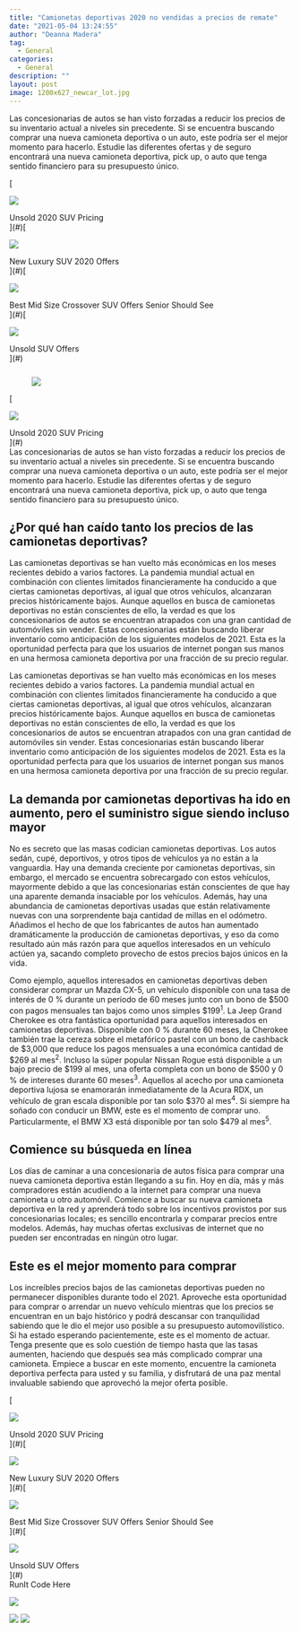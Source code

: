 ```yaml
---
title: "Camionetas deportivas 2020 no vendidas a precios de remate"
date: "2021-05-04 13:24:55"
author: "Deanna Madera"
tag:
  - General
categories:
  - General
description: ""
layout: post
image: 1200x627_newcar_lot.jpg
---
```


Las concesionarias de autos se han visto forzadas a reducir los precios de su inventario actual a niveles sin precedente. Si se encuentra buscando comprar una nueva camioneta deportiva o un auto, este podría ser el mejor momento para hacerlo. Estudie las diferentes ofertas y de seguro encontrará una nueva camioneta deportiva, pick up, o auto que tenga sentido financiero para su presupuesto único.

<div class="cta-btn-wrap" data-mobile-sponsoredads="no">

[<div class="cta-imagecover">

![](/posts/1080x1080_newcar_wrapped_ontrain.jpg)</div><div class="cta-textcover">Unsold 2020 SUV Pricing</div>](#)[<div class="cta-imagecover">

![](/posts/1080x1080_SUV_portskyview.jpg)</div><div class="cta-textcover">New Luxury SUV 2020 Offers</div>](#)[<div class="cta-imagecover">

![](/posts/1080x1080_SUV_carlot.jpg)</div><div class="cta-textcover">Best Mid Size Crossover SUV Offers Senior Should See</div>](#)[<div class="cta-imagecover">

![](/posts/1080x1080_SUV_aeril_dealer.jpg)</div><div class="cta-textcover">Unsold SUV Offers</div>](#)</div><figure class="wp-block-image size-large" style="margin-top:25px">[![](/posts/1200x627_newcar_lot-1.jpg)](/posts/1200x627_newcar_lot-1.jpg)</figure><div class="mobile-cta-wrap"><div class="cta-btn-wrap" data-mobile-sponsoredads="yes">[<div class="cta-imagecover">

![](/posts/1080x1080_newcar_wrapped_ontrain.jpg)</div><div class="cta-textcover">Unsold 2020 SUV Pricing</div>](#)</div>Las concesionarias de autos se han visto forzadas a reducir los precios de su inventario actual a niveles sin precedente. Si se encuentra buscando comprar una nueva camioneta deportiva o un auto, este podría ser el mejor momento para hacerlo. Estudie las diferentes ofertas y de seguro encontrará una nueva camioneta deportiva, pick up, o auto que tenga sentido financiero para su presupuesto único.

## **¿Por qué han caído tanto los precios de las camionetas deportivas?**

Las camionetas deportivas se han vuelto más económicas en los meses recientes debido a varios factores. La pandemia mundial actual en combinación con clientes limitados financieramente ha conducido a que ciertas camionetas deportivas, al igual que otros vehículos, alcanzaran precios históricamente bajos. Aunque aquellos en busca de camionetas deportivas no están conscientes de ello, la verdad es que los concesionarios de autos se encuentran atrapados con una gran cantidad de automóviles sin vender. Estas concesionarias están buscando liberar inventario como anticipación de los siguientes modelos de 2021. Esta es la oportunidad perfecta para que los usuarios de internet pongan sus manos en una hermosa camioneta deportiva por una fracción de su precio regular.

Las camionetas deportivas se han vuelto más económicas en los meses recientes debido a varios factores. La pandemia mundial actual en combinación con clientes limitados financieramente ha conducido a que ciertas camionetas deportivas, al igual que otros vehículos, alcanzaran precios históricamente bajos. Aunque aquellos en busca de camionetas deportivas no están conscientes de ello, la verdad es que los concesionarios de autos se encuentran atrapados con una gran cantidad de automóviles sin vender. Estas concesionarias están buscando liberar inventario como anticipación de los siguientes modelos de 2021. Esta es la oportunidad perfecta para que los usuarios de internet pongan sus manos en una hermosa camioneta deportiva por una fracción de su precio regular.

## **La demanda por camionetas deportivas ha ido en aumento, pero el suministro sigue siendo incluso mayor**

No es secreto que las masas codician camionetas deportivas. Los autos sedán, cupé, deportivos, y otros tipos de vehículos ya no están a la vanguardia. Hay una demanda creciente por camionetas deportivas, sin embargo, el mercado se encuentra sobrecargado con estos vehículos, mayormente debido a que las concesionarias están conscientes de que hay una aparente demanda insaciable por los vehículos. Además, hay una abundancia de camionetas deportivas usadas que están relativamente nuevas con una sorprendente baja cantidad de millas en el odómetro. Añadimos el hecho de que los fabricantes de autos han aumentado dramáticamente la producción de camionetas deportivas, y eso da como resultado aún más razón para que aquellos interesados en un vehículo actúen ya, sacando completo provecho de estos precios bajos únicos en la vida.

Como ejemplo, aquellos interesados en camionetas deportivas deben considerar comprar un Mazda CX-5, un vehículo disponible con una tasa de interés de 0 % durante un período de 60 meses junto con un bono de $500 con pagos mensuales tan bajos como unos simples $199<sup>1</sup>. La Jeep Grand Cherokee es otra fantástica oportunidad para aquellos interesados en camionetas deportivas. Disponible con 0 % durante 60 meses, la Cherokee también trae la cereza sobre el metafórico pastel con un bono de cashback de $3,000 que reduce los pagos mensuales a una económica cantidad de $269 al mes<sup>2</sup>. Incluso la súper popular Nissan Rogue está disponible a un bajo precio de $199 al mes, una oferta completa con un bono de $500 y 0 % de intereses durante 60 meses<sup>3</sup>. Aquellos al acecho por una camioneta deportiva lujosa se enamorarán inmediatamente de la Acura RDX, un vehículo de gran escala disponible por tan solo $370 al mes<sup>4</sup>. Si siempre ha soñado con conducir un BMW, este es el momento de comprar uno. Particularmente, el BMW X3 está disponible por tan solo $479 al mes<sup>5</sup>.

## **Comience su búsqueda en línea**

Los días de caminar a una concesionaria de autos física para comprar una nueva camioneta deportiva están llegando a su fin. Hoy en día, más y más compradores están acudiendo a la internet para comprar una nueva camioneta u otro automóvil. Comience a buscar su nueva camioneta deportiva en la red y aprenderá todo sobre los incentivos provistos por sus concesionarias locales; es sencillo encontrarla y comparar precios entre modelos. Además, hay muchas ofertas exclusivas de internet que no pueden ser encontradas en ningún otro lugar.

## **Este es el mejor momento para comprar**

</div>Los increíbles precios bajos de las camionetas deportivas pueden no permanecer disponibles durante todo el 2021. Aproveche esta oportunidad para comprar o arrendar un nuevo vehículo mientras que los precios se encuentran en un bajo histórico y podrá descansar con tranquilidad sabiendo que le dio el mejor uso posible a su presupuesto automovilístico. Si ha estado esperando pacientemente, este es el momento de actuar. Tenga presente que es solo cuestión de tiempo hasta que las tasas aumenten, haciendo que después sea más complicado comprar una camioneta. Empiece a buscar en este momento, encuentre la camioneta deportiva perfecta para usted y su familia, y disfrutará de una paz mental invaluable sabiendo que aprovechó la mejor oferta posible.

<div class="cta-btn-wrap" data-mobile-sponsoredads="no">

[<div class="cta-imagefull">

![](/posts/1200x627_suv_carlot-300x157.jpg)</div><div class="cta-textfull">Unsold 2020 SUV Pricing</div>](#)[<div class="cta-imagefull">

![](/posts/1200x627_suv_browninteriorluxury-300x157.jpg)</div><div class="cta-textfull">New Luxury SUV 2020 Offers</div>](#)[<div class="cta-imagefull">

![](/posts/1200x627_suv_boxysuv-300x157.jpg)</div><div class="cta-textfull">Best Mid Size Crossover SUV Offers Senior Should See</div>](#)[<div class="cta-imagefull">

![](/posts/1200x627_suv_newtrainofsuvs-300x157.jpg)</div><div class="cta-textfull">Unsold SUV Offers</div>](#)</div><div class="ad-hide">RunIt Code Here</div> <script>
!function(f,b,e,v,n,t,s){if(f.fbq)return;n=f.fbq=function(){n.callMethod?
n.callMethod.apply(n,arguments):n.queue.push(arguments)};if(!f.\_fbq)f.\_fbq=n;
n.push=n;n.loaded=!0;n.version='2.0';n.queue=[];t=b.createElement(e);t.async=!0;
t.src=v;s=b.getElementsByTagName(e)[0];s.parentNode.insertBefore(t,s)}(window,
document,'script','https://connect.facebook.net/en_US/fbevents.js');
fbq('init', '531314677258366'); // Insert your pixel ID here.
fbq('track', 'PageView');
</script> <noscript>

![](https://www.facebook.com/tr?id=531314677258366&ev=PageView&noscript=1)</noscript> <script>
!function(f,b,e,v,n,t,s){if(f.fbq)return;n=f.fbq=function(){n.callMethod?
n.callMethod.apply(n,arguments):n.queue.push(arguments)};if(!f.\_fbq)f.\_fbq=n;
n.push=n;n.loaded=!0;n.version='2.0';n.queue=[];t=b.createElement(e);t.async=!0;
t.src=v;s=b.getElementsByTagName(e)[0];s.parentNode.insertBefore(t,s)}(window,
document,'script','https://connect.facebook.net/en_US/fbevents.js');
fbq('init', '438385429848061'); // Insert your pixel ID here.
fbq('track', 'PageView');
</script> <noscript>

![](https://www.facebook.com/tr?id=438385429848061&ev=PageView&noscript=1)</noscript> <script type="application/javascript">(function(w,d,t,r,u){w[u]=w[u]||[];w[u].push({'projectId':'10000','properties':{'pixelId':'10029827'}});var s=d.createElement(t);s.src=r;s.async=true;s.onload=s.onreadystatechange=function(){var y,rs=this.readyState,c=w[u];if(rs&&rs!="complete"&&rs!="loaded"){return}try{y=YAHOO.ywa.I13N.fireBeacon;w[u]=[];w[u].push=function(p){y([p])};y(c)}catch(e){}};var scr=d.getElementsByTagName(t)[0],par=scr.parentNode;par.insertBefore(s,scr)})(window,document,"script","https://s.yimg.com/wi/ytc.js","dotq");</script> <script type="text/javascript">
window.\_tfa = window.\_tfa || [];
window.\_tfa.push({notify: 'event', name: 'page_view', id: 1087586});
!function (t, f, a, x) {
if (!document.getElementById(x)) {
t.async = 1;t.src = a;t.id=x;f.parentNode.insertBefore(t, f);
}
}(document.createElement('script'),
document.getElementsByTagName('script')[0],
'//cdn.taboola.com/libtrc/unip/1087586/tfa.js',
'tb_tfa_script');
</script> <noscript> ![](//trc.taboola.com/1087586/log/3/unip?en=page_view) </noscript> <script>
fbq('track', 'ViewContent', {
currency: 'USD'
});
</script> <script type="text/javascript">
function runIt() {
fbq('track', 'AddToCart', {
currency: 'USD',
content_name: 'suv'
});

        window.dotq = window.dotq || [];
        window.dotq.push(
        {
            'projectId': '10000',
            'properties': {
                'pixelId': '10029827',
                'qstrings': {
                    'et': 'custom',
                    'ea': 'click',
                    'ec': 'addtocart',
                    'el': 'suv'
                }
        } } );
    _tfa.push({notify: 'event', name: 'add_to_cart', id: 1087586});
    }

</script>
